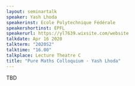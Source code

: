 ```yaml
---
layout: seminartalk
speaker: Yash Lhoda
speakerinst: Ecole Polytechnique Fédérale
speakershortinst: EPFL
speakerurl: https://yl7639.wixsite.com/website
talkdate: Apr 16 2020
talkterm: "2020S2"
talktime: "16.00"
talkplace: Lecture Theatre C
title: "Pure Maths Colloquium - Yash Lhoda"
---
```


 TBD
